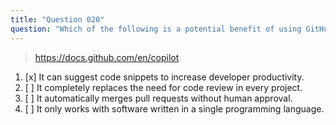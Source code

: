 ```yaml
---
title: "Question 020"
question: "Which of the following is a potential benefit of using GitHub Copilot to enhance developer workflows?"
---
```



> https://docs.github.com/en/copilot
1. [x] It can suggest code snippets to increase developer productivity.
1. [ ] It completely replaces the need for code review in every project.
1. [ ] It automatically merges pull requests without human approval.
1. [ ] It only works with software written in a single programming language.
